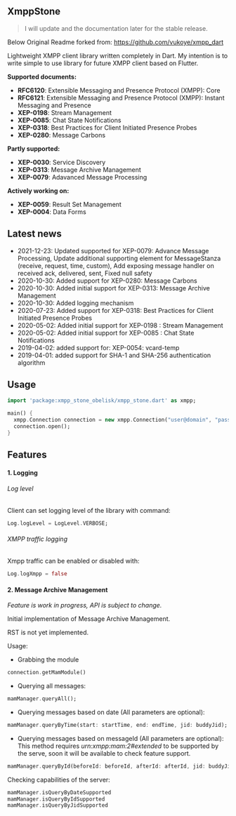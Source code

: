 ## XmppStone

> I will update and the documentation later for the stable release.

Below Original Readme forked from: https://github.com/vukoye/xmpp_dart

Lightweight XMPP client library written completely in Dart.
My intention is to write simple to use library for future XMPP client based on Flutter.

__Supported documents:__
 - __RFC6120__: Extensible Messaging and Presence Protocol (XMPP): Core 
 - __RFC6121__: Extensible Messaging and Presence Protocol (XMPP): Instant Messaging and Presence
 - __XEP-0198__: Stream Management
 - __XEP-0085__: Chat State Notifications
 - __XEP-0318__: Best Practices for Client Initiated Presence Probes
 - __XEP-0280__: Message Carbons

__Partly supported:__
  - __XEP-0030__: Service Discovery
  - __XEP-0313__: Message Archive Management
  - __XEP-0079__: Adavanced Message Processing

__Actively working on:__ 
  - __XEP-0059__: Result Set Management
  - __XEP-0004__: Data Forms

## Latest news

 - 2021-12-23: Updated supported for XEP-0079: Advance Message Processing, Update additional supporting element for MessageStanza (receive, request, time, custom), Add exposing message handler on received ack, delivered, sent, Fixed null safety
 - 2020-10-30: Added support for XEP-0280: Message Carbons
 - 2020-10-30: Added initial support for XEP-0313: Message Archive Management
 - 2020-10-30: Added logging mechanism
 - 2020-07-23: Added support for XEP-0318: Best Practices for Client Initiated Presence Probes
 - 2020-05-02: Added initial support for XEP-0198 : Stream Management
 - 2020-05-02: Added initial support for XEP-0085 : Chat State Notifications
 - 2019-04-02: added support for: XEP-0054: vcard-temp
 - 2019-04-01: added support for SHA-1 and SHA-256 authentication algorithm

## Usage

```dart
import 'package:xmpp_stone_obelisk/xmpp_stone.dart' as xmpp;

main() {
  xmpp.Connection connection = new xmpp.Connection("user@domain", "password", 5222);
  connection.open();
}
```
## Features

#### 1. Logging


###### Log level

Client can set logging level of the library with command:
```dart
Log.logLevel = LogLevel.VERBOSE;
```

###### XMPP traffic logging

Xmpp traffic can be enabled or disabled with:
```dart
Log.logXmpp = false
```

#### 2. Message Archive Management
*Feature is work in progress, API is subject to change.*

Initial implementation of Message Archive Management.

RST is not yet implemented.

Usage:

- Grabbing the module
```dart
connection.getMamModule()
```

- Querying all messages:

```dart
mamManager.queryAll();
```

- Querying messages based on date (All parameters are optional):

```dart
mamManager.queryByTime(start: startTime, end: endTime, jid: buddyJid);
```

- Querying messages based on messageId (All parameters are optional):
This method requires *urn:xmpp:mam:2#extended* to be supported by the serve, soon it will be available to check feature support.

```dart
mamManager.queryById(beforeId: beforeId, afterId: afterId, jid: buddyJid});
```

Checking capabilities of the server:
```dart
mamManager.isQueryByDateSupported
mamManager.isQueryByIdSupported
mamManager.isQueryByJidSupported
```

